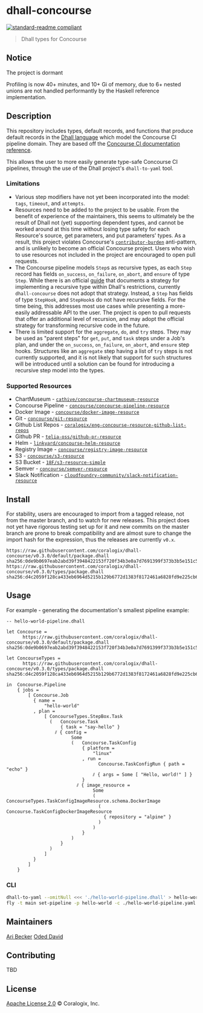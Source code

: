 # dhall-concourse

[![standard-readme compliant](https://img.shields.io/badge/readme%20style-standard-brightgreen.svg?style=flat-square)](https://github.com/RichardLitt/standard-readme)

> Dhall types for Concourse

## Notice
The project is dormant 

Profiling is now 40+ minutes, and 10+ Gi of memory, due to 6+ nested unions are not handled performantly by the Haskell reference implementation.

## Description

This repository includes types, default records, and functions that produce default records in the [Dhall language](https://github.com/dhall-lang/dhall-lang) which model the Concourse CI pipeline domain. They are based off the [Concourse CI documentation reference](https://concourse-ci.org/pipelines.html).

This allows the user to more easily generate type-safe Concourse CI pipelines, through the use of the Dhall project's `dhall-to-yaml` tool.

### Limitations
* Various step modifiers have not yet been incorporated into the model: `tags`, `timeout`, and `attempts`.
* Resources need to be added to the project to be usable. From the benefit of experience of the maintainers, this seems to ultimately be the result of Dhall not (yet) supporting dependent types, and cannot be worked around at this time without losing type safety for each Resource's source, get parameters, and put parameters' types. As a result, this project violates Concourse's [`contributor-burden`](https://github.com/concourse/concourse/wiki/Anti-Patterns#contributor-burden) anti-pattern, and is unlikely to become an official Concourse project. Users who wish to use resources not included in the project are encouraged to open pull requests.
* The Concourse pipeline models `Step`s as recursive types, as each `Step` record has fields `on_success`, `on_failure`, `on_abort`, and `ensure` of type `Step`. While there is an official [guide](https://github.com/dhall-lang/dhall-lang/wiki/How-to-translate-recursive-code-to-Dhall) that documents a strategy for implementing a recursive type within Dhall's restrictions, currently `dhall-concourse` does not adopt that strategy. Instead, a `Step` has fields of type `StepHook`, and `StepHook`s do not have recursive fields. For the time being, this addresses most use cases while presenting a more-easily addressable API to the user. The project is open to pull requests that offer an additional level of recursion, and may adopt the official strategy for transforming recursive code in the future.
* There is limited support for the `aggregate`, `do`, and `try` steps. They may be used as "parent steps" for `get`, `put`, and `task` steps under a Job's plan, and under the `on_success`, `on_failure`, `on_abort`, and `ensure` step hooks. Structures like an `aggregate` step having a list of `try` steps is not currently supported, and it is not likely that support for such structures will be introduced until a solution can be found for introducing a recursive step model into the types. 

### Supported Resources
* ChartMuseum - [`cathive/concourse-chartmuseum-resource`](https://github.com/cathive/concourse-chartmuseum-resource)
* Concourse Pipeline - [`concourse/concourse-pipeline-resource`](https://github.com/concourse/concourse-pipeline-resource)
* Docker Image - [`concourse/docker-image-resource`](https://github.com/concourse/docker-image-resource)
* Git - [`concourse/git-resource`](https://github.com/concourse/git-resource)
* Github List Repos - [`coralogix/eng-concourse-resource-github-list-repos`](https://github.com/coralogix/eng-concourse-resource-github-list-repos)
* Github PR - [`telia-oss/github-pr-resource`](https://github.com/telia-oss/github-pr-resource)
* Helm - [`linkyard/concourse-helm-resource`](https://github.com/linkyard/concourse-helm-resource)
* Registry Image - [`concourse/registry-image-resource`](https://github.com/concourse/registry-image-resource)
* S3 - [`concourse/s3-resource`](https://github.com/concourse/s3-resource)
* S3 Bucket - [`18F/s3-resource-simple`](https://github.com/18F/s3-resource-simple)
* Semver - [`concourse/semver-resource`](https://github.com/concourse/semver-resource)
* Slack Notification - [`cloudfoundry-community/slack-notification-resource`](https://github.com/cloudfoundry-community/slack-notification-resource)

## Install
For stability, users are encouraged to import from a tagged release, not from the master branch, and to watch for new releases. This project does not yet have rigorous testing set up for it and new commits on the master branch are prone to break compatibility and are almost sure to change the import hash for the expression, thus the releases are currently `v0.x`.
```
https://raw.githubusercontent.com/coralogix/dhall-concourse/v0.3.0/default/package.dhall sha256:0de9b0697eab2abd39f3948422153f720f34b3e0a7d7691399f373b3b5e151c5
https://raw.githubusercontent.com/coralogix/dhall-concourse/v0.3.0/types/package.dhall sha256:d4c2059f128ca433eb6964d5215b129b6772d1383f8172461a6828fd9e225cb6
```

## Usage
For example - generating the documentation's smallest pipeline example:
```dhall
-- hello-world-pipeline.dhall

let Concourse =
      https://raw.githubusercontent.com/coralogix/dhall-concourse/v0.3.0/default/package.dhall sha256:0de9b0697eab2abd39f3948422153f720f34b3e0a7d7691399f373b3b5e151c5

let ConcourseTypes =
      https://raw.githubusercontent.com/coralogix/dhall-concourse/v0.3.0/types/package.dhall sha256:d4c2059f128ca433eb6964d5215b129b6772d1383f8172461a6828fd9e225cb6

in  Concourse.Pipeline
    { jobs =
        [ Concourse.Job
          { name =
              "hello-world"
          , plan =
              [ ConcourseTypes.StepBox.Task
                (   Concourse.Task
                    { task = "say-hello" }
                  ⫽ { config =
                        Some
                        (   Concourse.TaskConfig
                            { platform =
                                "linux"
                            , run =
                                  Concourse.TaskConfigRun { path = "echo" }
                                ⫽ { args = Some [ "Hello, world!" ] }
                            }
                          ⫽ { image_resource =
                                Some
                                ( ConcourseTypes.TaskConfigImageResource.schema.DockerImage
                                  ( Concourse.TaskConfigDockerImageResource
                                    { repository = "alpine" }
                                  )
                                )
                            }
                        )
                    }
                )
              ]
          }
        ]
    }
```
### CLI
```bash
dhall-to-yaml --omitNull <<< './hello-world-pipeline.dhall' > hello-world-pipeline.yaml
fly -t main set-pipeline -p hello-world -c ./hello-world-pipeline.yaml 
```

## Maintainers
[Ari Becker](https://github.com/ari-becker)
[Oded David](https://github.com/oded-dd)

## Contributing
TBD

## License
[Apache License 2.0](https://www.apache.org/licenses/LICENSE-2.0) © Coralogix, Inc.
